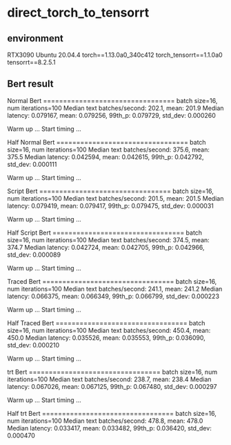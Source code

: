 # direct_torch_to_tensorrt

## environment
RTX3090
Ubuntu 20.04.4
torch==1.13.0a0_340c412
torch_tensorrt==1.1.0a0
tensorrt==8.2.5.1

## Bert result

Normal Bert =================================
batch size=16, num iterations=100
  Median text batches/second: 202.1, mean: 201.9
  Median latency: 0.079167, mean: 0.079256, 99th_p: 0.079729, std_dev: 0.000260

Warm up ...
Start timing ...

Half Normal Bert =================================
batch size=16, num iterations=100
  Median text batches/second: 375.6, mean: 375.5
  Median latency: 0.042594, mean: 0.042615, 99th_p: 0.042792, std_dev: 0.000111

Warm up ...
Start timing ...

Script Bert =================================
batch size=16, num iterations=100
  Median text batches/second: 201.5, mean: 201.5
  Median latency: 0.079419, mean: 0.079417, 99th_p: 0.079475, std_dev: 0.000031

Warm up ...
Start timing ...

Half Script Bert =================================
batch size=16, num iterations=100
  Median text batches/second: 374.5, mean: 374.7
  Median latency: 0.042724, mean: 0.042705, 99th_p: 0.042966, std_dev: 0.000089

Warm up ...
Start timing ...

Traced Bert =================================
batch size=16, num iterations=100
  Median text batches/second: 241.1, mean: 241.2
  Median latency: 0.066375, mean: 0.066349, 99th_p: 0.066799, std_dev: 0.000223

Warm up ...
Start timing ...

Half Traced Bert =================================
batch size=16, num iterations=100
  Median text batches/second: 450.4, mean: 450.0
  Median latency: 0.035526, mean: 0.035553, 99th_p: 0.036090, std_dev: 0.000210

Warm up ...
Start timing ...

trt Bert =================================
batch size=16, num iterations=100
  Median text batches/second: 238.7, mean: 238.4
  Median latency: 0.067026, mean: 0.067125, 99th_p: 0.067480, std_dev: 0.000297

Warm up ...
Start timing ...

Half trt Bert =================================
batch size=16, num iterations=100
  Median text batches/second: 478.8, mean: 478.0
  Median latency: 0.033417, mean: 0.033482, 99th_p: 0.036420, std_dev: 0.000470
